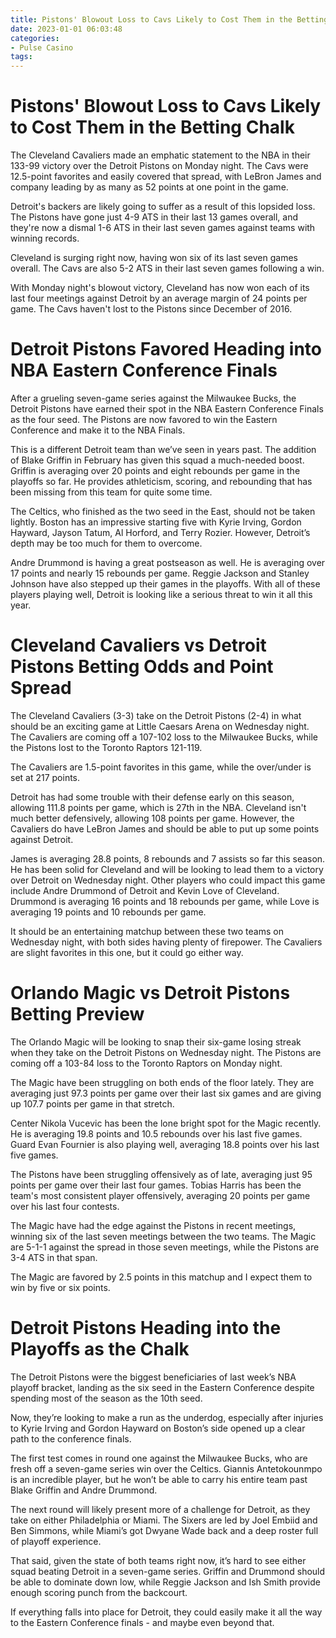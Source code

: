 ```yaml
---
title: Pistons' Blowout Loss to Cavs Likely to Cost Them in the Betting Chalk
date: 2023-01-01 06:03:48
categories:
- Pulse Casino
tags:
---
```



#  Pistons' Blowout Loss to Cavs Likely to Cost Them in the Betting Chalk

The Cleveland Cavaliers made an emphatic statement to the NBA in their 133-99 victory over the Detroit Pistons on Monday night. The Cavs were 12.5-point favorites and easily covered that spread, with LeBron James and company leading by as many as 52 points at one point in the game.

Detroit's backers are likely going to suffer as a result of this lopsided loss. The Pistons have gone just 4-9 ATS in their last 13 games overall, and they're now a dismal 1-6 ATS in their last seven games against teams with winning records.

Cleveland is surging right now, having won six of its last seven games overall. The Cavs are also 5-2 ATS in their last seven games following a win.

With Monday night's blowout victory, Cleveland has now won each of its last four meetings against Detroit by an average margin of 24 points per game. The Cavs haven't lost to the Pistons since December of 2016.

#  Detroit Pistons Favored Heading into NBA Eastern Conference Finals

After a grueling seven-game series against the Milwaukee Bucks, the Detroit Pistons have earned their spot in the NBA Eastern Conference Finals as the four seed. The Pistons are now favored to win the Eastern Conference and make it to the NBA Finals.

This is a different Detroit team than we’ve seen in years past. The addition of Blake Griffin in February has given this squad a much-needed boost. Griffin is averaging over 20 points and eight rebounds per game in the playoffs so far. He provides athleticism, scoring, and rebounding that has been missing from this team for quite some time.

The Celtics, who finished as the two seed in the East, should not be taken lightly. Boston has an impressive starting five with Kyrie Irving, Gordon Hayward, Jayson Tatum, Al Horford, and Terry Rozier. However, Detroit’s depth may be too much for them to overcome.

Andre Drummond is having a great postseason as well. He is averaging over 17 points and nearly 15 rebounds per game. Reggie Jackson and Stanley Johnson have also stepped up their games in the playoffs. With all of these players playing well, Detroit is looking like a serious threat to win it all this year.

#  Cleveland Cavaliers vs Detroit Pistons Betting Odds and Point Spread

The Cleveland Cavaliers (3-3) take on the Detroit Pistons (2-4) in what should be an exciting game at Little Caesars Arena on Wednesday night. The Cavaliers are coming off a 107-102 loss to the Milwaukee Bucks, while the Pistons lost to the Toronto Raptors 121-119.

The Cavaliers are 1.5-point favorites in this game, while the over/under is set at 217 points.

Detroit has had some trouble with their defense early on this season, allowing 111.8 points per game, which is 27th in the NBA. Cleveland isn't much better defensively, allowing 108 points per game. However, the Cavaliers do have LeBron James and should be able to put up some points against Detroit.

James is averaging 28.8 points, 8 rebounds and 7 assists so far this season. He has been solid for Cleveland and will be looking to lead them to a victory over Detroit on Wednesday night. Other players who could impact this game include Andre Drummond of Detroit and Kevin Love of Cleveland. Drummond is averaging 16 points and 18 rebounds per game, while Love is averaging 19 points and 10 rebounds per game.

It should be an entertaining matchup between these two teams on Wednesday night, with both sides having plenty of firepower. The Cavaliers are slight favorites in this one, but it could go either way.

#  Orlando Magic vs Detroit Pistons Betting Preview

The Orlando Magic will be looking to snap their six-game losing streak when they take on the Detroit Pistons on Wednesday night. The Pistons are coming off a 103-84 loss to the Toronto Raptors on Monday night.

The Magic have been struggling on both ends of the floor lately. They are averaging just 97.3 points per game over their last six games and are giving up 107.7 points per game in that stretch.

Center Nikola Vucevic has been the lone bright spot for the Magic recently. He is averaging 19.8 points and 10.5 rebounds over his last five games. Guard Evan Fournier is also playing well, averaging 18.8 points over his last five games.

The Pistons have been struggling offensively as of late, averaging just 95 points per game over their last four games. Tobias Harris has been the team's most consistent player offensively, averaging 20 points per game over his last four contests.

The Magic have had the edge against the Pistons in recent meetings, winning six of the last seven meetings between the two teams. The Magic are 5-1-1 against the spread in those seven meetings, while the Pistons are 3-4 ATS in that span.

The Magic are favored by 2.5 points in this matchup and I expect them to win by five or six points.

#  Detroit Pistons Heading into the Playoffs as the Chalk

The Detroit Pistons were the biggest beneficiaries of last week’s NBA playoff bracket, landing as the six seed in the Eastern Conference despite spending most of the season as the 10th seed.

Now, they’re looking to make a run as the underdog, especially after injuries to Kyrie Irving and Gordon Hayward on Boston’s side opened up a clear path to the conference finals.

The first test comes in round one against the Milwaukee Bucks, who are fresh off a seven-game series win over the Celtics. Giannis Antetokounmpo is an incredible player, but he won’t be able to carry his entire team past Blake Griffin and Andre Drummond.

The next round will likely present more of a challenge for Detroit, as they take on either Philadelphia or Miami. The Sixers are led by Joel Embiid and Ben Simmons, while Miami’s got Dwyane Wade back and a deep roster full of playoff experience.

That said, given the state of both teams right now, it’s hard to see either squad beating Detroit in a seven-game series. Griffin and Drummond should be able to dominate down low, while Reggie Jackson and Ish Smith provide enough scoring punch from the backcourt.

If everything falls into place for Detroit, they could easily make it all the way to the Eastern Conference finals - and maybe even beyond that.